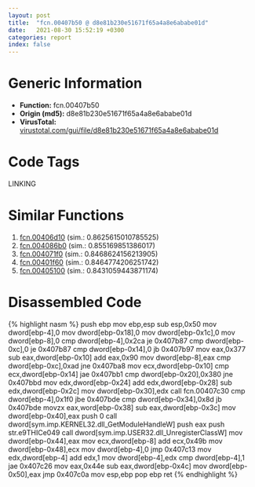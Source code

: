 ```yaml
---
layout: post
title:  "fcn.00407b50 @ d8e81b230e51671f65a4a8e6ababe01d"
date:   2021-08-30 15:52:19 +0300
categories: report
index: false
---
```


# Generic Information
- **Function:** fcn.00407b50
- **Origin (md5):** d8e81b230e51671f65a4a8e6ababe01d
- **VirusTotal:** [virustotal.com/gui/file/d8e81b230e51671f65a4a8e6ababe01d][virustotal_ref]

# Code Tags
<span class="tag" id="LINKING">LINKING</span>


# Similar Functions

1. [fcn.00406d10][similar_1_ref] (sim.: 0.8625615010785525)
2. [fcn.004086b0][similar_2_ref] (sim.: 0.855169851386017)
3. [fcn.004071f0][similar_3_ref] (sim.: 0.8468624156213905)
4. [fcn.00401f60][similar_4_ref] (sim.: 0.8464774206251742)
5. [fcn.00405100][similar_5_ref] (sim.: 0.8431059443871174)


# Disassembled Code

{% highlight nasm %}
push ebp
mov ebp,esp
sub esp,0x50
mov dword[ebp-4],0
mov dword[ebp-0x18],0
mov dword[ebp-0x1c],0
mov dword[ebp-8],0
cmp dword[ebp-4],0x2ca
je 0x407b87
cmp dword[ebp-0xc],0
je 0x407b87
cmp dword[ebp-0x14],0
jb 0x407b97
mov eax,0x377
sub eax,dword[ebp-0x10]
add eax,0x90
mov dword[ebp-8],eax
cmp dword[ebp-0xc],0xad
jne 0x407ba8
mov ecx,dword[ebp-0x10]
cmp ecx,dword[ebp-0x14]
jae 0x407bb1
cmp dword[ebp-0x20],0x380
jne 0x407bbd
mov edx,dword[ebp-0x24]
add edx,dword[ebp-0x28]
sub edx,dword[ebp-0x2c]
mov dword[ebp-0x30],edx
call fcn.00407c30
cmp dword[ebp-4],0x1f0
jbe 0x407bde
cmp dword[ebp-0x34],0x8d
jb 0x407bde
movzx eax,word[ebp-0x38]
sub eax,dword[ebp-0x3c]
mov dword[ebp-0x40],eax
push 0
call dword[sym.imp.KERNEL32.dll_GetModuleHandleW]
push eax
push str.e9THICe049
call dword[sym.imp.USER32.dll_UnregisterClassW]
mov dword[ebp-0x44],eax
mov ecx,dword[ebp-8]
add ecx,0x49b
mov dword[ebp-0x48],ecx
mov dword[ebp-4],0
jmp 0x407c13
mov edx,dword[ebp-4]
add edx,1
mov dword[ebp-4],edx
cmp dword[ebp-4],1
jae 0x407c26
mov eax,0x44e
sub eax,dword[ebp-0x4c]
mov dword[ebp-0x50],eax
jmp 0x407c0a
mov esp,ebp
pop ebp
ret 
{% endhighlight %}


[similar_1_ref]: /report/fcn.00406d10@5ce971de92cdc4218f02ac78c0c9e31a
[similar_2_ref]: /report/fcn.004086b0@f7fdde1e34169179beb179f5c2c38adb
[similar_3_ref]: /report/fcn.004071f0@d8e81b230e51671f65a4a8e6ababe01d
[similar_4_ref]: /report/fcn.00401f60@d8e81b230e51671f65a4a8e6ababe01d
[similar_5_ref]: /report/fcn.00405100@91990b2a71b4496d16eeca2a1944c7d3
[virustotal_ref]: https://www.virustotal.com/gui/file/d8e81b230e51671f65a4a8e6ababe01d